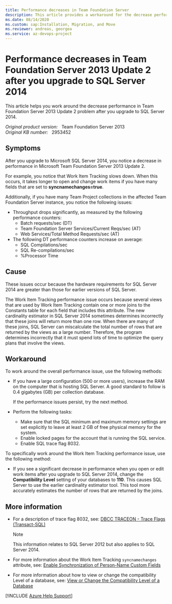 ```yaml
---
title: Performance decreases in Team Foundation Server
description: This article provides a workaround for the decrease performance in Team Foundation Server 2013 Update 2 problem after you upgrade to SQL Server 2014. This issue affects Work Item Tracking and also affects throughput and other processes if you have a large number of project collections.
ms.date: 08/14/2020
ms.custom: sap:Installation, Migration, and Move
ms.reviewer: andreas, georgea
ms.service: az-devops-project
---
```

# Performance decreases in Team Foundation Server 2013 Update 2 after you upgrade to SQL Server 2014

This article helps you work around the decrease performance in Team Foundation Server 2013 Update 2 problem after you upgrade to SQL Server 2014.

_Original product version:_ &nbsp; Team Foundation Server 2013  
_Original KB number:_ &nbsp; 2953452

## Symptoms

After you upgrade to Microsoft SQL Server 2014, you notice a decrease in performance in Microsoft Team Foundation Server 2013 Update 2.

For example, you notice that Work Item Tracking slows down. When this occurs, it takes longer to open and change work items if you have many fields that are set to **syncnamechanges=true**.

Additionally, if you have many Team Project collections in the affected Team Foundation Server instance, you notice the following issues:

- Throughput drops significantly, as measured by the following performance counters:
  - Batch requests/sec (DT)
  - Team Foundation Server Services/Current Reqs/sec (AT)
  - Web Services/Total Method Requests/sec (AT)
- The following DT performance counters increase on average:
  - SQL Compilations/sec
  - SQL Re-compilations/sec
  - %Processor Time

## Cause

These issues occur because the hardware requirements for SQL Server 2014 are greater than those for earlier versions of SQL Server.

The Work Item Tracking performance issue occurs because several views that are used by Work Item Tracking contain one or more joins to the Constants table for each field that includes this attribute. The new cardinality estimator in SQL Server 2014 sometimes determines incorrectly that these joins will return more than one row. When there are many of these joins, SQL Server can miscalculate the total number of rows that are returned by the views as a large number. Therefore, the program determines incorrectly that it must spend lots of time to optimize the query plans that involve the views.

## Workaround

To work around the overall performance issue, use the following methods:

- If you have a large configuration (500 or more users), increase the RAM on the computer that is hosting SQL Server. A good standard to follow is 0.4 gigabytes (GB) per collection database.

    If the performance issues persist, try the next method.

- Perform the following tasks:
  - Make sure that the SQL minimum and maximum memory settings are set explicitly to leave at least 2 GB of free physical memory for the system.
  - Enable locked pages for the account that is running the SQL service.
  - Enable SQL trace flag 8032.
  
To specifically work around the Work Item Tracking performance issue, use the following method:

- If you see a significant decrease in performance when you open or edit work items after you upgrade to SQL Server 2014, change the **Compatibility Level** setting of your databases to **110**. This causes SQL Server to use the earlier cardinality estimator tool. This tool more accurately estimates the number of rows that are returned by the joins.

## More information

- For a description of trace flag 8032, see: [DBCC TRACEON - Trace Flags (Transact-SQL)](https://technet.microsoft.com/library/ms188396.aspx)

    > [!NOTE]
    > This information relates to SQL Server 2012 but also applies to SQL Server 2014.

- For more information about the Work Item Tracking `syncnamechanges` attribute, see:
[Enable Synchronization of Person-Name Custom Fields](/previous-versions/visualstudio/visual-studio-2010/dd286562(v=vs.100))

- For more information about how to view or change the compatibility Level of a database, see:
[View or Change the Compatibility Level of a Database](/sql/relational-databases/databases/view-or-change-the-compatibility-level-of-a-database)

[!INCLUDE [Azure Help Support](../../includes/azure-help-support.md)]
